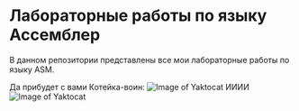 # Лабораторные работы по языку Ассемблер
В данном репозитории представлены все мои лабораторные работы по языку ASM.


Да прибудет с вами Котейка-воин:
![Image of Yaktocat](https://octodex.github.com/images/yaktocat.png)
ИИИИ
![Image of Yaktocat](https://octodex.github.com/images/hula_loop_octodex03.gif)
